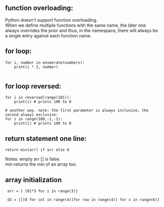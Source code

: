 

## function overloading:
Python doesn't support function overloading.  
When we define multiple functions with the same name, the later one always overrides the prior and thus, in the namespace, there will always be a single entry against each function name.


## for loop: 
```
for i, number in enumerate(numbers):
    print(i * 2, number)
    
```

## for loop reversed:
```
for i in reversed(range(101)):
    print(i) # prints 100 to 0 

# another way. note: the first parameter is always inclusive, the second always exclusive:    
for i in range(100,-1,-1):
    print(i) # prints 100 to 0
```

## return statement one line:
```
return min(arr) if arr else 0
```
Notes: empty arr [] is false.  
min returns the min of an array too. 

## array initialization
```
 arr = [ [0]*3 for i in range(3)]
 
 d3 = [[[0 for col in range(4)]for row in range(4)] for x in range(6)]
``` 
 
